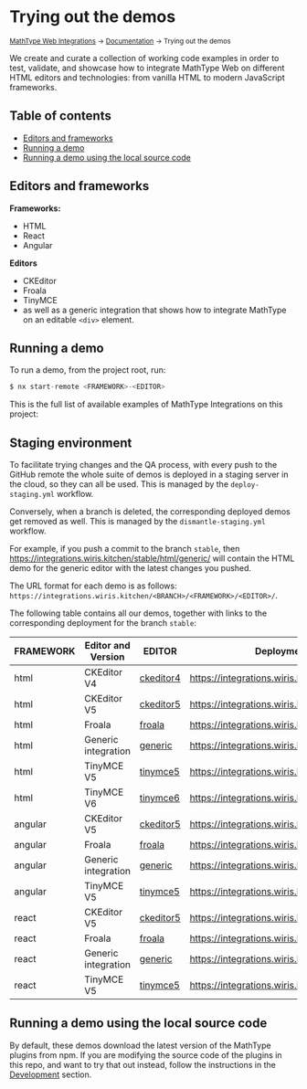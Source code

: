 # Trying out the demos

<small>[MathType Web Integrations](../../README.md) → [Documentation](../README.md) → Trying out the demos</small>

We create and curate a collection of working code examples in order to test, validate, and showcase how to integrate MathType Web on different HTML editors and technologies: from vanilla HTML to modern JavaScript frameworks.

## Table of contents

- [Editors and frameworks](#editors-and-frameworks)
- [Running a demo](#running-a-demo)
- [Running a demo using the local source code](#running-a-demo-using-the-local-source-code)

## Editors and frameworks

**Frameworks:**

- HTML
- React
- Angular

**Editors**

- CKEditor
- Froala
- TinyMCE
- as well as a generic integration that shows how to integrate MathType on an editable `<div>` element.

## Running a demo

To run a demo, from the project root, run:

```js
$ nx start-remote <FRAMEWORK>-<EDITOR>
```
This is the full list of available examples of MathType Integrations on this project:

## Staging environment

To facilitate trying changes and the QA process, with every push to the GitHub remote the whole suite of demos is deployed in a staging server in the cloud, so they can all be used.
This is managed by the `deploy-staging.yml` workflow.

Conversely, when a branch is deleted, the corresponding deployed demos get removed as well.
This is managed by the `dismantle-staging.yml` workflow.

For example, if you push a commit to the branch `stable`, then https://integrations.wiris.kitchen/stable/html/generic/ will contain the HTML demo for the generic editor with the latest changes you pushed.

The URL format for each demo is as follows: `https://integrations.wiris.kitchen/<BRANCH>/<FRAMEWORK>/<EDITOR>/`.

The following table contains all our demos, together with links to the corresponding deployment for the branch `stable`:


| FRAMEWORK | Editor and Version  | EDITOR                                               | Deployment URL for `stable`                                  |
|-----------|---------------------|------------------------------------------------------|--------------------------------------------------------------|
| html      | CKEditor V4         | [ckeditor4](../../demos/html/ckeditor4)              | https://integrations.wiris.kitchen/stable/html/ckeditor4/    |
| html      | CKEditor V5         | [ckeditor5](../../demos/html/ckeditor5)              | https://integrations.wiris.kitchen/stable/html/ckeditor5/    |
| html      | Froala              | [froala](../../demos/html/froala)                    | https://integrations.wiris.kitchen/stable/html/froala/       |
| html      | Generic integration | [generic](../../demos/html/generic)                  | https://integrations.wiris.kitchen/stable/html/generic/      |
| html      | TinyMCE V5          | [tinymce5](../../demos/html/tinymce5)                | https://integrations.wiris.kitchen/stable/html/tinymce5/     |
| html      | TinyMCE V6          | [tinymce6](../../demos/html/tinymce6)                | https://integrations.wiris.kitchen/stable/html/tinymce6/     |
| angular   | CKEditor V5         | [ckeditor5](../../demos/angular/ckeditor5/README.md) | https://integrations.wiris.kitchen/stable/angular/ckeditor5/ |
| angular   | Froala              | [froala](../../demos/angular/froala/README.md)       | https://integrations.wiris.kitchen/stable/angular/froala/    |
| angular   | Generic integration | [generic](../../demos/angular/generic/README.md)     | https://integrations.wiris.kitchen/stable/angular/generic/   |
| angular   | TinyMCE V5          | [tinymce5](../../demos/angular/tinymce5/README.md)   | https://integrations.wiris.kitchen/stable/angular/tinymce5/  |
| react     | CKEditor V5         | [ckeditor5](../../demos/react/ckeditor5/README.md)   | https://integrations.wiris.kitchen/stable/react/ckeditor5/   |
| react     | Froala              | [froala](../../demos/react/froala/README.md)         | https://integrations.wiris.kitchen/stable/react/froala/      |
| react     | Generic integration | [generic](../../demos/react/generic/README.md)       | https://integrations.wiris.kitchen/stable/react/generic/     |
| react     | TinyMCE V5          | [tinymce5](../../demos/react/tinymce5/README.md)     | https://integrations.wiris.kitchen/stable/react/tinymce5/    |


## Running a demo using the local source code

By default, these demos download the latest version of the MathType plugins from npm.
If you are modifying the source code of the plugins in this repo, and want to try that out instead, follow the instructions in the [Development](../development/demos/README.md) section.
